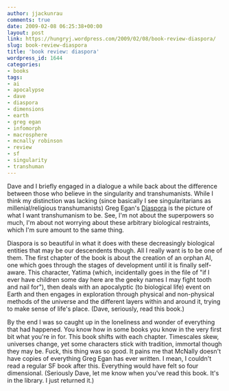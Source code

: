 ```yaml
---
author: jjackunrau
comments: true
date: 2009-02-08 06:25:38+00:00
layout: post
link: https://hungryj.wordpress.com/2009/02/08/book-review-diaspora/
slug: book-review-diaspora
title: 'book review: diaspora'
wordpress_id: 1644
categories:
- books
tags:
- ai
- apocalypse
- dave
- diaspora
- dimensions
- earth
- greg egan
- infomorph
- macrosphere
- mcnally robinson
- review
- sf
- singularity
- transhuman
---
```


Dave and I briefly engaged in a dialogue a while back about the difference between those who believe in the singularity and transhumanists. While I think my distinction was lacking (since basically I see singularitarians as millenial/religious transhumanists) Greg Egan's [Diaspora](http://www.amazon.ca/Diaspora-Greg-Egan/dp/0575082097/) is the picture of what I want transhumanism to be. See, I'm not about the superpowers so much, I'm about not worrying about these arbitrary biological restraints, which I'm sure amount to the same thing. 

Diaspora is so beautiful in what it does with these decreasingly biological entities that may be our descendents though. All I really want is to be one of them. The first chapter of the book is about the creation of an orphan AI, one which goes through the stages of development until it is finally self-aware. This character, Yatima (which, incidentally goes in the file of "if I ever have children some day here are the geeky names I may fight tooth and nail for"), then deals with an apocalyptic (to biological life) event on Earth and then engages in exploration through physical and non-physical methods of the universe and the different layers within and around it, trying to make sense of life's place. (Dave, seriously, read this book.) 

By the end I was so caught up in the loneliness and wonder of everything that had happened. You know how in some books you know in the very first bit what you're in for. This book shifts with each chapter. Timescales skew, universes change, yet some characters stick with tradition, immortal though they may be. Fuck, this thing was so good. It pains me that McNally doesn't have copies of everything Greg Egan has ever written. I mean, I couldn't read a regular SF book after this. Everything would have felt so four dimensional. (Seriously Dave, let me know when you've read this book. It's in the library. I just returned it.)
